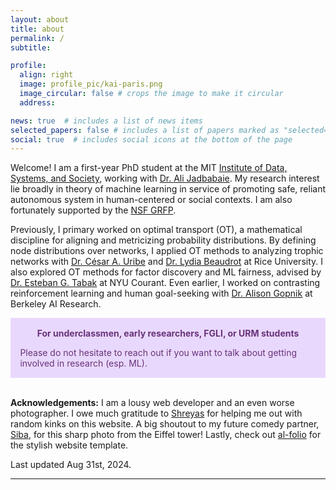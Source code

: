 ```yaml
---
layout: about
title: about
permalink: /
subtitle: 

profile:
  align: right
  image: profile_pic/kai-paris.png
  image_circular: false # crops the image to make it circular
  address:

news: true  # includes a list of news items
selected_papers: false # includes a list of papers marked as "selected={true}"
social: true  # includes social icons at the bottom of the page
---
```


Welcome! I am a first-year PhD student at the MIT [Institute of Data, Systems, and Society](https://idss.mit.edu/), working with [Dr. Ali Jadbabaie](https://jadbabaie.mit.edu/). My research interest lie broadly in theory of machine learning in service of promoting safe, reliant autonomous system in human-centered or social contexts. I am also fortunately supported by the [NSF GRFP](https://www.nsfgrfp.org/).  

Previously, I primary worked on optimal transport (OT), a mathematical discipline for aligning and metricizing probability distributions. By defining node distributions over networks, I applied OT methods to analyzing trophic networks with [Dr. C&eacute;sar A. Uribe](https://cauribe.rice.edu/) and [Dr. Lydia Beaudrot](https://lydiabeaudrot.weebly.com/) at Rice University. I also explored OT methods for factor discovery and ML fairness, advised by [Dr. Esteban G. Tabak](https://cims.nyu.edu/~tabak/) at NYU Courant. Even earlier, I worked on contrasting reinforcement learning and human goal-seeking with [Dr. Alison Gopnik](http://www.gopniklab.berkeley.edu/alison) at Berkeley AI Research. 


<div class="warning" style='padding:0.1em'>
<span>
<p style='margin-top:1em; text-align:center'>
<b>For underclassmen, early researchers, FGLI, or URM students</b></p>
<p style='margin-left:1em;'>
Please do not hesitate to reach out if you want to talk about getting involved in research (esp. ML). 
</p>
<p style='margin-bottom:1em; margin-right:1em; text-align:right; font-family:Georgia'>
</p></span>
</div>
<br />

**Acknowledgements:** I am a lousy web developer and an even worse photographer. I owe much gratitude to [Shreyas](https://shreyasminocha.me/) for helping me out with random kinks on this website. A big shoutout to my future comedy partner, [Siba](https://sibasmarak.github.io/), for this sharp photo from the Eiffel tower! Lastly, check out [al-folio](https://github.com/alshedivat/al-folio) for the stylish website template. 

Last updated Aug 31st, 2024.


---

<style>
  .warning {
    background-color: #E9D8FD;
    color: #69337A;
  }

  [data-theme="dark"] .warning {
    background-color: #69337A;
    color: #E9D8FD;
  }
</style>
